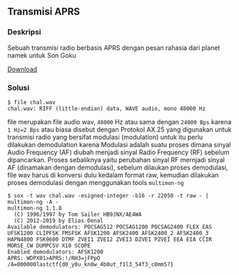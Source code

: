 ## Transmisi APRS

### Deskripsi

Sebuah transmisi radio berbasis APRS dengan pesan rahasia dari planet namek untuk Son Goku

[Download](https://mega.nz/file/zvhwnTgL#DsLM6aTcyOBl8UGuvQ3Z4eAqdLkbT8Ka0PIta8s4-zc)

### Solusi


```
$ file chal.wav
chal.wav: RIFF (little-endian) data, WAVE audio, mono 48000 Hz
```

file merupakan file audio wav, `48000` Hz atau sama dengan `24000 Bps` karena `1 Hz=2 Bps` atau biasa disebut dengan Protokol AX.25 yang digunakan untuk transmisi radio yang bersifat modulasi (modulation) untuk itu perlu dilakukan demodulation karena Modulasi adalah suatu proses dimana sinyal Audio Frequency (AF) diubah menjadi sinyal Radio Frequency (RF) sebelum dipancarkan. Proses sebaliknya yaitu perubahan sinyal RF mernjadi sinyal AF (dinamakan dengan demodulasi), sebelum dilaukan proses demodulasi, file wav harus di konversi dulu kedalam format raw, kemudian dilakukan proses demodulasi dengan menggunakan tools `multimon-ng`


```
$ sox -t wav chal.wav -esigned-integer -b16 -r 22050 -t raw - | multimon-ng -A -
multimon-ng 1.1.8
  (C) 1996/1997 by Tom Sailer HB9JNX/AE4WA
  (C) 2012-2019 by Elias Oenal
Available demodulators: POCSAG512 POCSAG1200 POCSAG2400 FLEX EAS UFSK1200 CLIPFSK FMSFSK AFSK1200 AFSK2400 AFSK2400_2 AFSK2400_3 HAPN4800 FSK9600 DTMF ZVEI1 ZVEI2 ZVEI3 DZVEI PZVEI EEA EIA CCIR MORSE_CW DUMPCSV X10 SCOPE
Enabled demodulators: AFSK1200
APRS: WDPX01>APRS:!/RH3=jFPpO   /A=000000lastctf{d0_y0u_kn0w_4b0ut_f1l3_54f3_c0mm5?}
```



